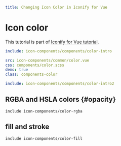 ```yaml
title: Changing Icon Color in Iconify for Vue
```

# Icon color

This tutorial is part of [Iconify for Vue tutorial](./index.md).

```yaml
include: icon-components/components/color-intro
```

```yaml
src: icon-components/common/color.vue
css: components/color.scss
demo: true
class: components-color
```

```yaml
include: icon-components/components/color-intro2
```

## RGBA and HSLA colors {#opacity}

`include icon-components/color-rgba`

## fill and stroke

`include icon-components/color-fill`
